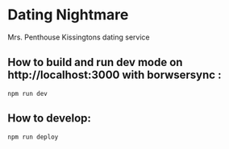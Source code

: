 # Dating Nightmare

Mrs. Penthouse Kissingtons dating service

## How to build and run dev mode on http://localhost:3000 with borwsersync :

`npm run dev`

## How to develop:

`npm run deploy`